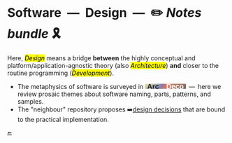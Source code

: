 # Software &nbsp;&mdash;&nbsp; Design &nbsp;&mdash;&nbsp; ✏️ _Notes bundle_ 🎗️

Here, <mark>_Design_</mark> means a bridge **between** the highly conceptual and platform/application-agnostic theory (also <mark>*Architecture*</mark>) **and** closer to the routine programming (<mark>*Development*</mark>).

+ The metaphysics of software is surveyed in [![Arc Deco](../../_rsc/_img/ArcDeco/ArcDeco-bar-12px.jpg)](../ArcDeco/README.md) &thinsp;&mdash;&thinsp; here we review prosaic themes about software naming, parts, patterns, and samples.
+ The "neighbour" repository proposes ➡️[design decisions](https://github.com/BYTESHAUS/use-dev/tree/main/README+/decisions) that are bound to the practical implementation.

🔚
